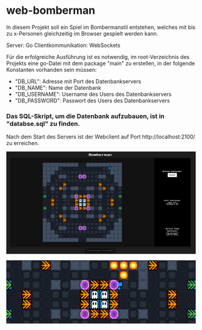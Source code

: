 # web-bomberman

In diesem Projekt soll ein Spiel im Bombermanstil entstehen, welches mit bis zu x-Personen gleichzeitig im Browser gespielt werden kann.

Server: Go 
Clientkommunikation: WebSockets

Für die erfolgreiche Ausführung ist es notwendig, im root-Verzeichnis des Projekts eine go-Datei mit dem package "main" zu erstellen, in der folgende Konstanten vorhanden sein müssen:
+ "DB_URL": Adresse mit Port des Datenbankservers
+ "DB_NAME": Name der Datenbank
+ "DB_USERNAME": Username des Users des Datenbankservers
+ "DB_PASSWORD": Passwort des Users des Datenbankservers

### Das SQL-Skript, um die Datenbank aufzubauen, ist in "databse.sql" zu finden.

Nach dem Start des Servers ist der Webclient auf Port http://localhost:2100/ zu erreichen.

![Ingame Screenshot](images/bombermanIngame.png)



![Explsion Screenshot](images/explosion.png)


